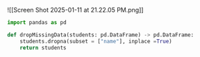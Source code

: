 ![[Screen Shot 2025-01-11 at 21.22.05 PM.png]]

```Python
import pandas as pd

def dropMissingData(students: pd.DataFrame) -> pd.DataFrame:
    students.dropna(subset = ["name"], inplace =True)
    return students
```